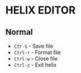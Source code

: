 # HELIX EDITOR

## Normal

- `Ctr-S` - Save file
- `Ctrl-r` - Format file
- `Ctrl-w` - Close  file
- `Ctrl-z` - Exit helix
